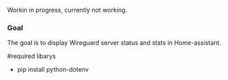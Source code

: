 Workin in progress, currently not working.

### Goal

The goal is to display Wireguard server status and stats in Home-assistant.

#required libarys

- pip install python-dotenv